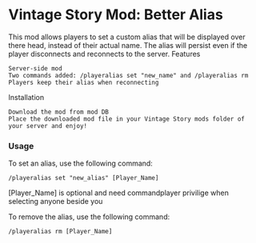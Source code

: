 # Vintage Story Mod: Better Alias

This mod allows players to set a custom alias that will be displayed over there head, instead of their actual name. The alias will persist even if the player disconnects and reconnects to the server.
Features

    Server-side mod
    Two commands added: /playeralias set "new_name" and /playeralias rm
    Players keep their alias when reconnecting

Installation

    Download the mod from mod DB
    Place the downloaded mod file in your Vintage Story mods folder of your server and enjoy!

### Usage

To set an alias, use the following command:

```Command
/playeralias set "new_alias" [Player_Name]
```

[Player_Name] is optional and need commandplayer privilige when selecting anyone beside you

To remove the alias, use the following command:

```Command
/playeralias rm [Player_Name]
```
